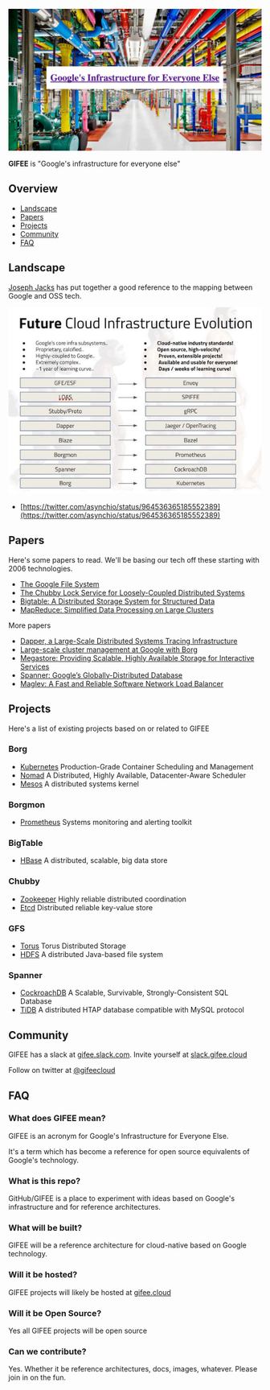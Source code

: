 ![GIFEE](images/title.png)

**GIFEE** is "Google's infrastructure for everyone else"

## Overview

- [Landscape](#landscape)
- [Papers](#papers)
- [Projects](#projects)
- [Community](#community)
- [FAQ](#faq)

## Landscape

[Joseph Jacks](https://twitter.com/asynchio) has put together a good reference to the mapping between Google and OSS tech.

![gstack](images/gstack.jpg)

- [https://twitter.com/asynchio/status/964536365185552389](https://twitter.com/asynchio/status/964536365185552389)

## Papers

Here's some papers to read. We'll be basing our tech off these starting with 2006 technologies.

- [The Google File System](https://static.googleusercontent.com/media/research.google.com/en//archive/gfs-sosp2003.pdf)
- [The Chubby Lock Service for Loosely-Coupled Distributed Systems](https://static.googleusercontent.com/media/research.google.com/en//archive/chubby-osdi06.pdf)
- [Bigtable: A Distributed Storage System for Structured Data](https://static.googleusercontent.com/media/research.google.com/en//archive/bigtable-osdi06.pdf)
- [MapReduce: Simplified Data Processing on Large Clusters](https://static.googleusercontent.com/media/research.google.com/en//archive/mapreduce-osdi04.pdf)

More papers

- [Dapper, a Large-Scale Distributed Systems Tracing Infrastructure](http://www.australianscience.com.au/research/google/36356.pdf)
- [Large-scale cluster management at Google with Borg](https://static.googleusercontent.com/media/research.google.com/en//pubs/archive/43438.pdf)
- [Megastore: Providing Scalable, Highly Available Storage for Interactive Services](https://static.googleusercontent.com/media/research.google.com/en//pubs/archive/36971.pdf)
- [Spanner: Google’s Globally-Distributed Database](https://static.googleusercontent.com/media/research.google.com/en//archive/spanner-osdi2012.pdf)
- [Maglev: A Fast and Reliable Software Network Load Balancer](https://static.googleusercontent.com/media/research.google.com/en//pubs/archive/44824.pdf)

## Projects

Here's a list of existing projects based on or related to GIFEE

### Borg
- [Kubernetes](https://github.com/kubernetes/kubernetes) Production-Grade Container Scheduling and Management
- [Nomad](https://github.com/hashicorp/nomad) A Distributed, Highly Available, Datacenter-Aware Scheduler
- [Mesos](https://github.com/apache/mesos) A distributed systems kernel

### Borgmon
- [Prometheus](https://github.com/prometheus/prometheus) Systems monitoring and alerting toolkit

### BigTable
- [HBase](https://github.com/apache/hbase) A distributed, scalable, big data store

### Chubby
- [Zookeeper](https://github.com/apache/zookeeper) Highly reliable distributed coordination
- [Etcd](https://github.com/coreos/etcd) Distributed reliable key-value store

### GFS
- [Torus](https://github.com/coreos/torus) Torus Distributed Storage
- [HDFS](https://github.com/apache/hadoop-hdfs) A distributed Java-based file system

### Spanner
- [CockroachDB](https://github.com/cockroachdb/cockroach) A Scalable, Survivable, Strongly-Consistent SQL Database
- [TiDB](https://github.com/pingcap/tidb) A distributed HTAP database compatible with MySQL protocol

## Community

GIFEE has a slack at [gifee.slack.com](https://gifee.slack.com). Invite yourself at [slack.gifee.cloud](http://slack.gifee.cloud)

Follow on twitter at [@gifeecloud](https://twitter.com/gifeecloud)

## FAQ

### What does GIFEE mean?

GIFEE is an acronym for Google's Infrastructure for Everyone Else.

It's a term which has become a reference for open source equivalents of Google's technology.

### What is this repo?

GitHub/GIFEE is a place to experiment with ideas based on Google's infrastructure and for reference architectures.

### What will be built?

GIFEE will be a reference architecture for cloud-native based on Google technology.

### Will it be hosted?

GIFEE projects will likely be hosted at [gifee.cloud](http://gifee.cloud)

### Will it be Open Source?

Yes all GIFEE projects will be open source

### Can we contribute?

Yes. Whether it be reference architectures, docs, images, whatever. Please join in on the fun.


